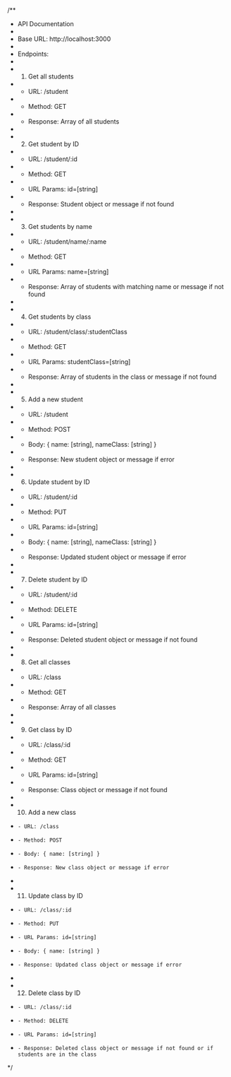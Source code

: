 /**
 * API Documentation
 * 
 * Base URL: http://localhost:3000
 * 
 * Endpoints:
 * 
 * 1. Get all students
 *    - URL: /student
 *    - Method: GET
 *    - Response: Array of all students
 * 
 * 2. Get student by ID
 *    - URL: /student/:id
 *    - Method: GET
 *    - URL Params: id=[string]
 *    - Response: Student object or message if not found
 * 
 * 3. Get students by name
 *    - URL: /student/name/:name
 *    - Method: GET
 *    - URL Params: name=[string]
 *    - Response: Array of students with matching name or message if not found
 * 
 * 4. Get students by class
 *    - URL: /student/class/:studentClass
 *    - Method: GET
 *    - URL Params: studentClass=[string]
 *    - Response: Array of students in the class or message if not found
 * 
 * 5. Add a new student
 *    - URL: /student
 *    - Method: POST
 *    - Body: { name: [string], nameClass: [string] }
 *    - Response: New student object or message if error
 * 
 * 6. Update student by ID
 *    - URL: /student/:id
 *    - Method: PUT
 *    - URL Params: id=[string]
 *    - Body: { name: [string], nameClass: [string] }
 *    - Response: Updated student object or message if error
 * 
 * 7. Delete student by ID
 *    - URL: /student/:id
 *    - Method: DELETE
 *    - URL Params: id=[string]
 *    - Response: Deleted student object or message if not found
 * 
 * 8. Get all classes
 *    - URL: /class
 *    - Method: GET
 *    - Response: Array of all classes
 * 
 * 9. Get class by ID
 *    - URL: /class/:id
 *    - Method: GET
 *    - URL Params: id=[string]
 *    - Response: Class object or message if not found
 * 
 * 10. Add a new class
 *     - URL: /class
 *     - Method: POST
 *     - Body: { name: [string] }
 *     - Response: New class object or message if error
 * 
 * 11. Update class by ID
 *     - URL: /class/:id
 *     - Method: PUT
 *     - URL Params: id=[string]
 *     - Body: { name: [string] }
 *     - Response: Updated class object or message if error
 * 
 * 12. Delete class by ID
 *     - URL: /class/:id
 *     - Method: DELETE
 *     - URL Params: id=[string]
 *     - Response: Deleted class object or message if not found or if students are in the class
 */